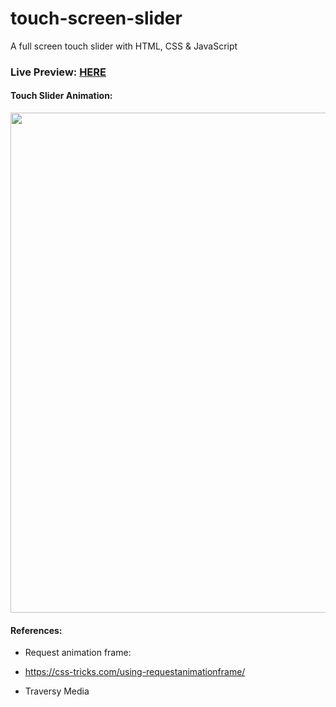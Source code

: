 # touch-screen-slider
A full screen touch slider with HTML, CSS &amp; JavaScript


### Live Preview: [HERE](https://nicolegeorge.github.io/touch-screen-slider/)

#### Touch Slider Animation: </br>
<a href="#" rel="nofollow"><img height="800" src="https://github.com/NicoleGeorge/touch-screen-slider/blob/main/assets/touch-slider.gif" style="max-width:100%;" target="_blank"></a>

#### References:
- Request animation frame:     
* https://css-tricks.com/using-requestanimationframe/

- Traversy Media